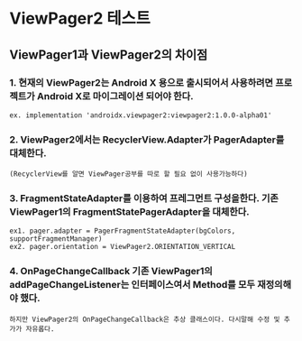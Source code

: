 # ViewPager2 테스트

## ViewPager1과 ViewPager2의 차이점


### 1.  현재의 ViewPager2는 Android X 용으로 출시되어서 사용하려면 프로젝트가 Android X로 마이그레이션 되어야 한다.
    ex. implementation 'androidx.viewpager2:viewpager2:1.0.0-alpha01'


### 2. ViewPager2에서는 RecyclerView.Adapter가 PagerAdapter를 대체한다. 
    (RecyclerView를 알면 ViewPager공부를 따로 할 필요 없이 사용가능하다)
 
 
### 3. FragmentStateAdapter를 이용하여 프레그먼트 구성을한다. 기존 ViewPager1의 FragmentStatePagerAdapter을 대체한다.
    ex1. pager.adapter = PagerFragmentStateAdapter(bgColors, supportFragmentManager)
    ex2. pager.orientation = ViewPager2.ORIENTATION_VERTICAL
    
  
### 4. OnPageChangeCallback 기존 ViewPager1의 addPageChangeListener는 인터페이스여서 Method를 모두 재정의해야 했다. 
    하지만 ViewPager2의 OnPageChangeCallback은 추상 클래스이다. 다시말해 수정 및 추가가 자유롭다. 
   
   
